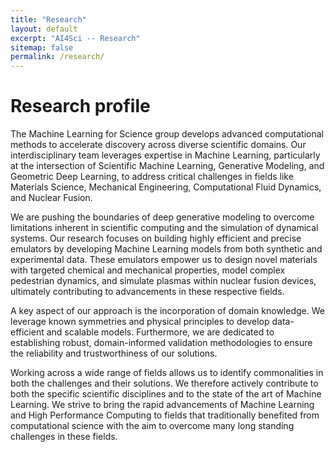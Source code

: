 ```yaml
---
title: "Research"
layout: default
excerpt: "AI4Sci -- Research"
sitemap: false
permalink: /research/
---
```


# Research profile

The Machine Learning for Science group develops advanced computational methods to accelerate discovery across diverse scientific domains. Our interdisciplinary team leverages expertise in Machine Learning, particularly at the intersection of Scientific Machine Learning, Generative Modeling, and Geometric Deep Learning, to address critical challenges in fields like Materials Science, Mechanical Engineering, Computational Fluid Dynamics, and Nuclear Fusion.

We are pushing the boundaries of deep generative modeling to overcome limitations inherent in scientific computing and the simulation of dynamical systems. Our research focuses on building highly efficient and precise emulators by developing Machine Learning models from both synthetic and experimental data. These emulators empower us to design novel materials with targeted chemical and mechanical properties, model complex pedestrian dynamics, and simulate plasmas within nuclear fusion devices, ultimately contributing to advancements in these respective fields.

A key aspect of our approach is the incorporation of domain knowledge. We leverage known symmetries and physical principles to develop data-efficient and scalable models. Furthermore, we are dedicated to establishing robust, domain-informed validation methodologies to ensure the reliability and trustworthiness of our solutions.

Working across a wide range of fields allows us to identify commonalities in both the challenges and their solutions. We therefore actively contribute to both the specific scientific disciplines and to the state of the art of Machine Learning. We strive to bring the rapid advancements of Machine Learning and High Performance Computing to fields that traditionally benefited from computational science with the aim to overcome many long standing challenges in these fields.
